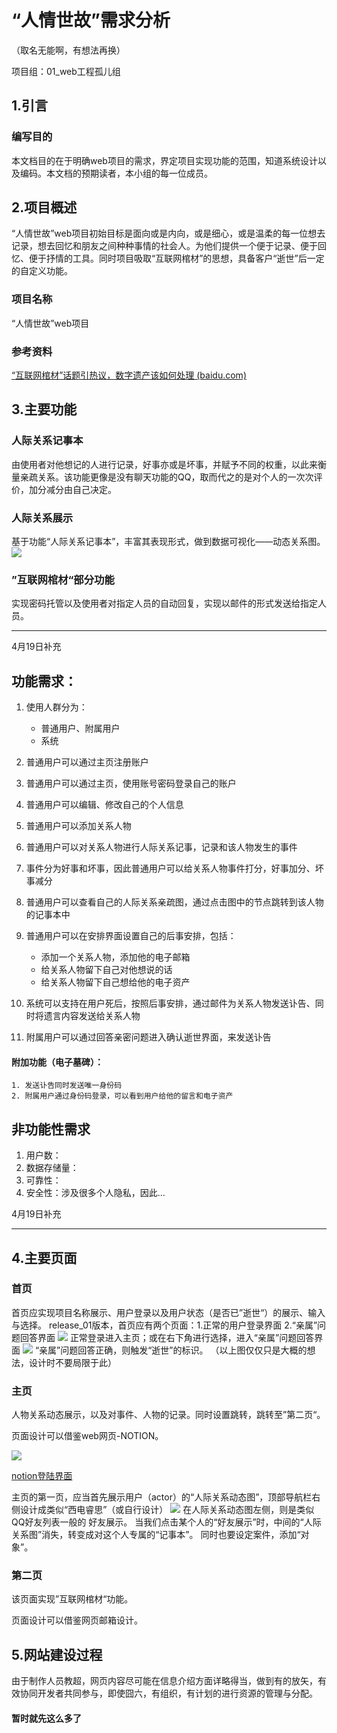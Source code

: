 # **“人情世故”需求分析**
（取名无能啊，有想法再换）

项目组：01_web工程孤儿组

## 1.引言

### 编写目的

本文档目的在于明确web项目的需求，界定项目实现功能的范围，知道系统设计以及编码。本文档的预期读者，本小组的每一位成员。

## 2.项目概述

“人情世故”web项目初始目标是面向或是内向，或是细心，或是温柔的每一位想去记录，想去回忆和朋友之间种种事情的社会人。为他们提供一个便于记录、便于回忆、便于抒情的工具。同时项目吸取“互联网棺材”的思想，具备客户“逝世”后一定的自定义功能。

### 项目名称

“人情世故”web项目

### 参考资料

[“互联网棺材”话题引热议，数字遗产该如何处理 (baidu.com)](https://baijiahao.baidu.com/s?id=1724988210485120657&wfr=spider&for=pc)

## 3.主要功能

### 人际关系记事本

由使用者对他想记的人进行记录，好事亦或是坏事，并赋予不同的权重，以此来衡量亲疏关系。该功能更像是没有聊天功能的QQ，取而代之的是对个人的一次次评价，加分减分由自己决定。

### 人际关系展示

基于功能“人际关系记事本”，丰富其表现形式，做到数据可视化——动态关系图。
![](前端网页设计借鉴/动态展示.png)


### ”互联网棺材“部分功能

实现密码托管以及使用者对指定人员的自动回复，实现以邮件的形式发送给指定人员。

---------------------------------------------------------------------------------------------------------------------------
4月19日补充
## 功能需求：
1. 使用人群分为：
   * 普通用户、附属用户
   * 系统
2. 普通用户可以通过主页注册账户
3. 普通用户可以通过主页，使用账号密码登录自己的账户
4. 普通用户可以编辑、修改自己的个人信息
5. 普通用户可以添加关系人物
6. 普通用户可以对关系人物进行人际关系记事，记录和该人物发生的事件
7. 事件分为好事和坏事，因此普通用户可以给关系人物事件打分，好事加分、坏事减分
8. 普通用户可以查看自己的人际关系亲疏图，通过点击图中的节点跳转到该人物的记事本中
9. 普通用户可以在安排界面设置自己的后事安排，包括：

     * 添加一个关系人物，添加他的电子邮箱
     * 给关系人物留下自己对他想说的话
     * 给关系人物留下自己想给他的电子资产
10. 系统可以支持在用户死后，按照后事安排，通过邮件为关系人物发送讣告、同时将遗言内容发送给关系人物
11. 附属用户可以通过回答亲密问题进入确认逝世界面，来发送讣告
#### 附加功能（电子墓碑）：
    1. 发送讣告同时发送唯一身份码
    2. 附属用户通过身份码登录，可以看到用户给他的留言和电子资产

## 非功能性需求
1. 用户数：
2. 数据存储量：
3. 可靠性：
4. 安全性：涉及很多个人隐私，因此...

4月19日补充

--------------------------------------------------------------------------------------------------------------------------------


## 4.主要页面

### 首页

首页应实现项目名称展示、用户登录以及用户状态（是否已”逝世“）的展示、输入与选择。
release_01版本，首页应有两个页面：1.正常的用户登录界面 2.“亲属”问题回答界面
![](前端网页设计借鉴/主页1.png)
正常登录进入主页；或在右下角进行选择，进入“亲属”问题回答界面
![](前端网页设计借鉴/主页2.png)
“亲属”问题回答正确，则触发“逝世”的标识。
（以上图仅仅只是大概的想法，设计时不要局限于此）


### 主页

人物关系动态展示，以及对事件、人物的记录。同时设置跳转，跳转至”第二页“。

页面设计可以借鉴web网页-NOTION。

![](前端网页设计借鉴/notion网页应用.png)

[notion登陆界面](https://www.notion.so/logout)

主页的第一页，应当首先展示用户（actor）的“人际关系动态图”，顶部导航栏右侧设计成类似“西电睿思”（或自行设计）
![](前端网页设计借鉴/西电睿思导航栏.png)
在人际关系动态图左侧，则是类似QQ好友列表一般的 好友展示。
当我们点击某个人的“好友展示”时，中间的“人际关系图”消失，转变成对这个人专属的“记事本”。
同时也要设定案件，添加“对象”。

### 第二页

该页面实现”互联网棺材“功能。

页面设计可以借鉴网页邮箱设计。

## 5.网站建设过程
由于制作人员教超，网页内容尽可能在信息介绍方面详略得当，做到有的放矢，有效协同开发者共同参与，即使囧六，有组织，有计划的进行资源的管理与分配。

#### 暂时就先这么多了

